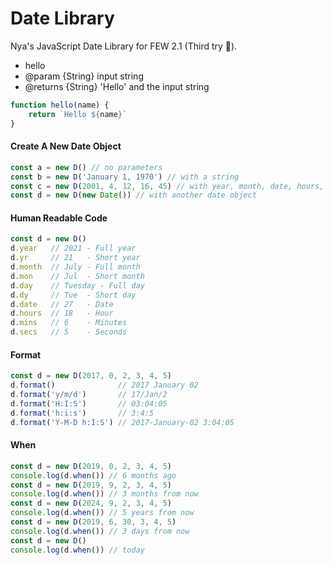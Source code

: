# Date Library 

Nya's JavaScript Date Library for FEW 2.1 (Third try 🥲).

 * hello
 * @param {String} input string
 * @returns {String} 'Hello' and the input string

```javascript
function hello(name) {
	return `Hello ${name}`
}
```

#### Create A New Date Object 
```javascript 
const a = new D() // no parameters
const b = new D('January 1, 1970') // with a string
const c = new D(2001, 4, 12, 16, 45) // with year, month, date, hours, mins
const d = new D(new Date()) // with another date object 
```
#### Human Readable Code 
```javascript
const d = new D()
d.year   // 2021 - Full year
d.yr     // 21   - Short year
d.month  // July - Full month
d.mon    // Jul  - Short month
d.day    // Tuesday - Full day
d.dy     // Tue  - Short day
d.date   // 27   - Date
d.hours  // 18   - Hour
d.mins   // 6    - Minutes
d.secs   // 5    - Seconds
```

#### Format 
```javascript
const d = new D(2017, 0, 2, 3, 4, 5)
d.format()              // 2017 January 02
d.format('y/m/d')       // 17/Jan/2
d.format('H:I:S')       // 03:04:05
d.format('h:i:s')       // 3:4:5
d.format('Y-M-D h:I:S') // 2017-January-02 3:04:05 
```
#### When 
```javascript 
const d = new D(2019, 0, 2, 3, 4, 5)
console.log(d.when()) // 6 months ago
const d = new D(2019, 9, 2, 3, 4, 5)
console.log(d.when()) // 3 months from now
const d = new D(2024, 9, 2, 3, 4, 5)
console.log(d.when()) // 5 years from now
const d = new D(2019, 6, 30, 3, 4, 5)
console.log(d.when()) // 3 days from now
const d = new D()
console.log(d.when()) // today
```
